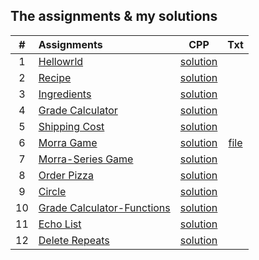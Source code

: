## The assignments & my solutions
| # | Assignments | CPP | Txt |
|:---:|:---|:---:|:---:|
| 1 | [Hellowrld](assignments/01-helloworld/docs/FA_A1_HelloWorld.pdf) | [solution](./assignments/01-helloworld/HelloWorld.cpp) |
| 2 | [Recipe](assignments/02-recipe/docs/FA_A2_Recipe.pdf) | [solution](./assignments/02-recipe/recipe.cpp) | 
| 3 | [Ingredients](assignments/03-ingredients/docs/FA_A3_Ingredient.pdf) | [solution](./assignments/03-ingredients/ingredients.cpp) | 
| 4 | [Grade Calculator](assignments/04-gradeCalc/docs/FA_A4_gradeCalc.pdf) | [solution](./assignments/04-gradeCalc/gradeCalc.cpp) | 
| 5 | [Shipping Cost](assignments/05-shippingCost/docs/FA_A5_shipping_Cost.pdf) | [solution](./assignments/05-shippingCost/shippingCost.cpp) | 
| 6 | [Morra Game](assignments/06-morra/docs/FA_A6_Morra.pdf) | [solution](./assignments/06-morra/morra.cpp) |  [file](./assignments/06-morra/result.txt)
| 7 | [Morra-Series Game](assignments/07-morreSeries/docs/FA_A7_MorraSerries.pdf) | [solution](./assignments/07-morreSeries/morraSeries.cpp) | 
| 8 | [Order Pizza](assignments/08-pizza/docs/FA_A8_Pizza.pdf) | [solution](./assignments/08-pizza/pizza.cpp) | 
| 9 | [Circle](assignments/09-circleArea/docs/FA_A9CircleArea.pdf) | [solution](./assignments/09-circleArea/circleArea.cpp) | 
| 10 | [Grade Calculator-Functions](assignments/10-gradeCalc2/) | [solution](./assignments/10-gradeCalc2/gradeCalc_2.cpp) | 
| 11 | [Echo List](assignments/11-echoList/) | [solution](./assignments/11-echoList/echoAList.cpp) | 
| 12 | [Delete Repeats](assignments/12-deleteRepeats/docs/FA_A12_DeleteRepeats.pdf) | [solution](./assignments/12-deleteRepeats/deleteRepeats.cpp) |  
